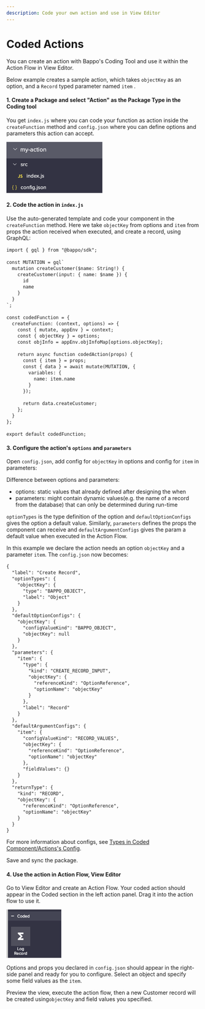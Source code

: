 ```yaml
---
description: Code your own action and use in View Editor
---
```


# Coded Actions

You can create an action with Bappo's Coding Tool and use it within the Action Flow in View Editor. 

Below example creates a sample action, which takes `objectKey` as an option, and a `Record` typed parameter  named `item` .

#### 1. Create a Package and select "Action" as the Package Type in the Coding tool

You get `index.js` where you can code your function as action inside the `createFunction` method and `config.json` where you can define options and parameters this action can accept.

![](../.gitbook/assets/image%20%282%29.png)

#### 2. Code the action in `index.js`

Use the auto-generated template and code your component in the `createFunction` method. Here we take `objectKey` from options and `item` from props the action received when executed, and create a record, using GraphQL:

```text
import { gql } from "@bappo/sdk";

const MUTATION = gql`
  mutation createCustomer($name: String!) {
    createCustomer(input: { name: $name }) {
      id
      name
    }
  }
`;

const codedFunction = {
  createFunction: (context, options) => {
    const { mutate, appEnv } = context;
    const { objectKey } = options;
    const objInfo = appEnv.objInfoMap[options.objectKey];

    return async function codedAction(props) {
      const { item } = props;
      const { data } = await mutate(MUTATION, {
        variables: {
          name: item.name
        }
      });

      return data.createCustomer;
    };
  }
};

export default codedFunction;

```

#### 3. Configure the action's `options` and `parameters`

Open `config.json`, add config for `objectKey` in options and config for `item` in parameters:

Difference between options and parameters:

* options: static values that already defined after designing the when
* parameters: might contain dynamic values\(e.g. the name of a record from the database\) that can only be determined during run-time

`optionTypes` is the type definition of the option and `defaultOptionConfigs` gives the option a default value. Similarly, `parameters` defines the props the component can receive and `defaultArgumentConfigs` gives the param a default value when executed in the Action Flow.

In this example we declare the action needs an option `objectKey` and a parameter `item`. The `config.json` now becomes:

```text
{
  "label": "Create Record",
  "optionTypes": {
    "objectKey": {
      "type": "BAPPO_OBJECT",
      "label": "Object"
    }
  },
  "defaultOptionConfigs": {
    "objectKey": {
      "configValueKind": "BAPPO_OBJECT",
      "objectKey": null
    }
  },
  "parameters": {
    "item": {
      "type": {
        "kind": "CREATE_RECORD_INPUT",
        "objectKey": {
          "referenceKind": "OptionReference",
          "optionName": "objectKey"
        }
      },
      "label": "Record"
    }
  },
  "defaultArgumentConfigs": {
    "item": {
      "configValueKind": "RECORD_VALUES",
      "objectKey": {
        "referenceKind": "OptionReference",
        "optionName": "objectKey"
      },
      "fieldValues": {}
    }
  },
  "returnType": {
    "kind": "RECORD",
    "objectKey": {
      "referenceKind": "OptionReference",
      "optionName": "objectKey"
    }
  }
}

```

For more information about configs, see  [Types in Coded Component/Actions's Config](https://bappo.gitbook.io/bappo-courses/view-editor/types-in-coded-component-actions-config).

Save and sync the package.

#### 4. Use the action in Action Flow, View Editor

Go to View Editor and create an Action Flow. Your coded action should appear in the Coded section in the left action panel. Drag it into the action flow to use it.

![coded action panel in Action Flow](../.gitbook/assets/image%20%283%29.png)

Options and props you declared in `config.json` should appear in the right-side panel and ready for you to configure. Select an object and specify some field values as the `item`.

Preview the view, execute the action flow, then a new Customer record will be created using`objectKey` and field values you specified.

